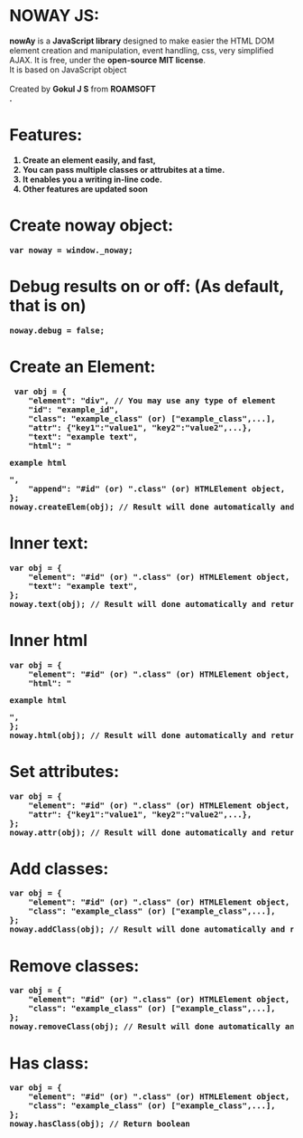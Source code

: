 # NOWAY JS:
<p><b>nowAy</b> is a <b>JavaScript library</b> designed to make easier the HTML DOM element creation and manipulation, event handling, css, very simplified AJAX.
It is free, under the <b>open-source MIT license</b>.<br>
It is based on JavaScript object<br><br>
Created by <b>Gokul J S</b> from <b>ROAMSOFT</br>.</p>

# Features:
1. Create an element easily, and fast,
2. You can pass multiple classes or attrubites at a time.
3. It enables you a writing in-line code.
4. Other features are updated soon

# Create noway object:
<pre>var noway = window._noway;</pre>

# Debug results on or off: (As default, that is on)
<pre>
noway.debug = false;
</pre>

# Create an Element:
<pre> var obj = {
    "element": "div", // You may use any type of element
    "id": "example_id",
    "class": "example_class" (or) ["example_class",...],
    "attr": {"key1":"value1", "key2":"value2",...},
    "text": "example text",
    "html": "<p>example html</p>",
    "append": "#id" (or) ".class" (or) HTMLElement object,
};
noway.createElem(obj); // Result will done automatically and returns the created HTMLElement object (or) errors</pre>

# Inner text:
<pre>
var obj = {
    "element": "#id" (or) ".class" (or) HTMLElement object,
    "text": "example text",
};
noway.text(obj); // Result will done automatically and returns the created HTMLElement object (or) errors</pre>

# Inner html
<pre>
var obj = {
    "element": "#id" (or) ".class" (or) HTMLElement object,
    "html": "<p>example html</p>",
};
noway.html(obj); // Result will done automatically and returns the created HTMLElement object (or) errors</pre>

# Set attributes:
<pre>
var obj = {
    "element": "#id" (or) ".class" (or) HTMLElement object,
    "attr": {"key1":"value1", "key2":"value2",...},
};
noway.attr(obj); // Result will done automatically and returns the created HTMLElement object (or) errors</pre>

# Add classes:
<pre>
var obj = {
    "element": "#id" (or) ".class" (or) HTMLElement object,
    "class": "example_class" (or) ["example_class",...],
};
noway.addClass(obj); // Result will done automatically and returns the created HTMLElement object (or) errors</pre>

# Remove classes:
<pre>
var obj = {
    "element": "#id" (or) ".class" (or) HTMLElement object,
    "class": "example_class" (or) ["example_class",...],
};
noway.removeClass(obj); // Result will done automatically and returns the created HTMLElement object (or) errors</pre>

# Has class:
<pre>
var obj = {
    "element": "#id" (or) ".class" (or) HTMLElement object,
    "class": "example_class" (or) ["example_class",...],
};
noway.hasClass(obj); // Return boolean</pre>
